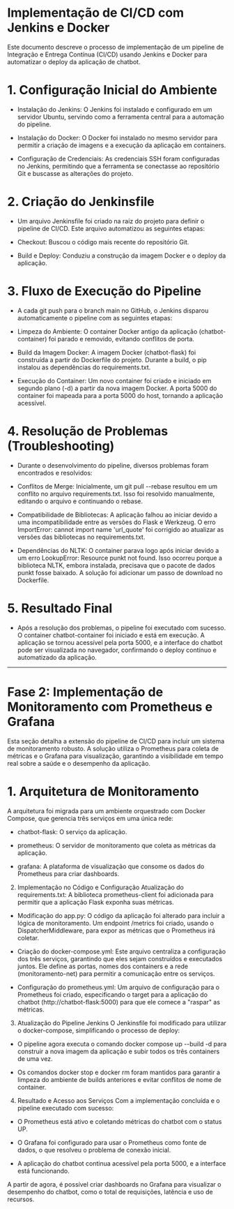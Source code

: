 # Implementação de CI/CD com Jenkins e Docker
Este documento descreve o processo de implementação de um pipeline de Integração e Entrega Contínua (CI/CD) usando Jenkins e Docker para automatizar o deploy da aplicação de chatbot.

# 1. Configuração Inicial do Ambiente
- Instalação do Jenkins: O Jenkins foi instalado e configurado em um servidor Ubuntu, servindo como a ferramenta central para a automação do pipeline.

- Instalação do Docker: O Docker foi instalado no mesmo servidor para permitir a criação de imagens e a execução da aplicação em containers.

- Configuração de Credenciais: As credenciais SSH foram configuradas no Jenkins, permitindo que a ferramenta se conectasse ao repositório Git e buscasse as alterações do projeto.

# 2. Criação do Jenkinsfile
- Um arquivo Jenkinsfile foi criado na raiz do projeto para definir o pipeline de CI/CD. Este arquivo automatizou as seguintes etapas:

- Checkout: Buscou o código mais recente do repositório Git.

- Build e Deploy: Conduziu a construção da imagem Docker e o deploy da aplicação.

# 3. Fluxo de Execução do Pipeline
- A cada git push para o branch main no GitHub, o Jenkins disparou automaticamente o pipeline com as seguintes etapas:

- Limpeza do Ambiente: O container Docker antigo da aplicação (chatbot-container) foi parado e removido, evitando conflitos de porta.

- Build da Imagem Docker: A imagem Docker (chatbot-flask) foi construída a partir do Dockerfile do projeto. Durante a build, o pip instalou as dependências do requirements.txt.

- Execução do Container: Um novo container foi criado e iniciado em segundo plano (-d) a partir da nova imagem Docker. A porta 5000 do container foi mapeada para a porta 5000 do host, tornando a aplicação acessível.

# 4. Resolução de Problemas (Troubleshooting)
- Durante o desenvolvimento do pipeline, diversos problemas foram encontrados e resolvidos:

- Conflitos de Merge: Inicialmente, um git pull --rebase resultou em um conflito no arquivo requirements.txt. Isso foi resolvido manualmente, editando o arquivo e continuando o rebase.

- Compatibilidade de Bibliotecas: A aplicação falhou ao iniciar devido a uma incompatibilidade entre as versões do Flask e Werkzeug. O erro ImportError: cannot import name 'url_quote' foi corrigido ao atualizar as versões das bibliotecas no requirements.txt.

- Dependências do NLTK: O container parava logo após iniciar devido a um erro LookupError: Resource punkt not found. Isso ocorreu porque a biblioteca NLTK, embora instalada, precisava que o pacote de dados punkt fosse baixado. A solução foi adicionar um passo de download no Dockerfile.

# 5. Resultado Final
- Após a resolução dos problemas, o pipeline foi executado com sucesso. O container chatbot-container foi iniciado e está em execução. A aplicação se tornou acessível pela porta 5000, e a interface do chatbot pode ser visualizada no navegador, confirmando o deploy contínuo e automatizado da aplicação.
--------------------------------------------------------------------------------------------

# Fase 2: Implementação de Monitoramento com Prometheus e Grafana
Esta seção detalha a extensão do pipeline de CI/CD para incluir um sistema de monitoramento robusto. A solução utiliza o Prometheus para coleta de métricas e o Grafana para visualização, garantindo a visibilidade em tempo real sobre a saúde e o desempenho da aplicação.

# 1. Arquitetura de Monitoramento
A arquitetura foi migrada para um ambiente orquestrado com Docker Compose, que gerencia três serviços em uma única rede:

- chatbot-flask: O serviço da aplicação.

- prometheus: O servidor de monitoramento que coleta as métricas da aplicação.

- grafana: A plataforma de visualização que consome os dados do Prometheus para criar dashboards.

2. Implementação no Código e Configuração
Atualização do requirements.txt: A biblioteca prometheus-client foi adicionada para permitir que a aplicação Flask exponha suas métricas.

- Modificação do app.py: O código da aplicação foi alterado para incluir a lógica de monitoramento. Um endpoint /metrics foi criado, usando o DispatcherMiddleware, para expor as métricas que o Prometheus irá coletar.

- Criação do docker-compose.yml: Este arquivo centraliza a configuração dos três serviços, garantindo que eles sejam construídos e executados juntos. Ele define as portas, nomes dos containers e a rede (monitoramento-net) para permitir a comunicação entre os serviços.

- Configuração do prometheus.yml: Um arquivo de configuração para o Prometheus foi criado, especificando o target para a aplicação do chatbot (http://chatbot-flask:5000) para que ele comece a "raspar" as métricas.

3. Atualização do Pipeline Jenkins
O Jenkinsfile foi modificado para utilizar o docker-compose, simplificando o processo de deploy:

- O pipeline agora executa o comando docker compose up --build -d para construir a nova imagem da aplicação e subir todos os três containers de uma vez.

- Os comandos docker stop e docker rm foram mantidos para garantir a limpeza do ambiente de builds anteriores e evitar conflitos de nome de container.

4. Resultado e Acesso aos Serviços
Com a implementação concluída e o pipeline executado com sucesso:

- O Prometheus está ativo e coletando métricas do chatbot com o status UP.

- O Grafana foi configurado para usar o Prometheus como fonte de dados, o que resolveu o problema de conexão inicial.

- A aplicação do chatbot continua acessível pela porta 5000, e a interface está funcionando.

A partir de agora, é possível criar dashboards no Grafana para visualizar o desempenho do chatbot, como o total de requisições, latência e uso de recursos.

